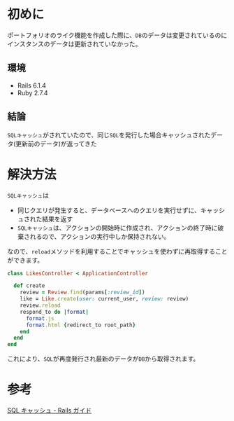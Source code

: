 <!--
title:   【Rails】DBから最新データが取得されていない時の対処法
tags:    ActiveRecord,Cache,Rails,Ruby
id:      e1347157eb6e16a7069b
private: false
-->


# 初めに

ポートフォリオのライク機能を作成した際に、`DB`のデータは変更されているのにインスタンスのデータは更新されていなかった。

## 環境

- Rails 6.1.4
- Ruby 2.7.4

## 結論

`SQLキャッシュ`がされていたので、同じ`SQL`を発行した場合キャッシュされたデータ(更新前のデータ)が返ってきた

# 解決方法

`SQLキャッシュ`は

- 同じクエリが発生すると、データベースへのクエリを実行せずに、キャッシュされた結果を返す
- `SQLキャッシュ`は、アクションの開始時に作成され、アクションの終了時に破棄されるので、アクションの実行中しか保持されない。

なので、`reload`メソッドを利用することでキャッシュを使わずに再取得することができます。

```ruby:like_controller.rb
class LikesController < ApplicationController

  def create
    review = Review.find(params[:review_id])
    like = Like.create(user: current_user, review: review)
    review.reload
    respond_to do |format|
      format.js
      format.html {redirect_to root_path}
    end
  end
end

```

これにより、`SQL`が再度発行され最新のデータが`DB`から取得されます。

# 参考

[SQL キャッシュ - Rails ガイド](https://railsguides.jp/caching_with_rails.html#sql%E3%82%AD%E3%83%A3%E3%83%83%E3%82%B7%E3%83%A5)